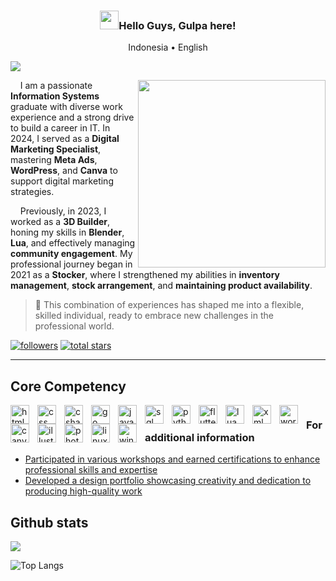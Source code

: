<h3 align="center"><img src = "https://raw.githubusercontent.com/MartinHeinz/MartinHeinz/master/wave.gif" width = 30px>Hello Guys, Gulpa here!</h3>
<p align="center">Indonesia • English</p>

![](https://komarev.com/ghpvc/?username=Gulpanjul&color=brightgreen&style=flat-square&abbreviated=true)

<img align="right" src = "https://media1.tenor.com/m/2fXbn6Xtt0UAAAAd/software-software-development.gif"  height="300"/>

&nbsp;&nbsp;&nbsp;&nbsp;I am a passionate <b>Information Systems</b> graduate with diverse work experience and a strong drive to build a career in IT. In 2024, I served as a <b>Digital Marketing Specialist</b>, mastering <b>Meta Ads</b>, <b>WordPress</b>, and <b>Canva</b> to support digital marketing strategies.

&nbsp;&nbsp;&nbsp;&nbsp;Previously, in 2023, I worked as a <b>3D Builder</b>, honing my skills in <b>Blender</b>, <b>Lua</b>, and effectively managing <b>community engagement</b>. My professional journey began in 2021 as a <b>Stocker</b>, where I strengthened my abilities in <b>inventory management</b>, <b>stock arrangement</b>, and <b>maintaining product availability</b>.


> 💬 This combination of experiences has shaped me into a flexible, skilled individual, ready to embrace new challenges in the professional world.

<p align="left">
      <a href="https://github.com/Gulpanjul?tab=followers">
         <img alt="followers" title="Follow me on Github" src="https://custom-icon-badges.demolab.com/github/followers/Gulpanjul?color=236ad3&labelColor=1155ba&style=for-the-badge&logo=person-add&label=Follow&logoColor=white"/></a>
      <a href="https://github.com/Gulpanjul?tab=repositories&sort=stargazers">
         <img alt="total stars" title="Total stars on GitHub" src="https://custom-icon-badges.demolab.com/github/stars/Gulpanjul?color=55960c&style=for-the-badge&labelColor=488207&logo=star"/></a>
   </p>

---

## Core Competency 

<img align="left" alt="html" width="30px" style="padding-right:10px;" src="https://cdn.jsdelivr.net/npm/devicon@2.16.0/icons/html5/html5-original.svg"/>
<img align="left" alt="css" width="30px" style="padding-right:10px;" src="https://cdn.jsdelivr.net/npm/devicon@2.16.0/icons/css3/css3-original.svg"/>
<img align="left" alt="csharp" width="30px" style="padding-right:10px;" src="https://cdn.jsdelivr.net/npm/devicon@2.16.0/icons/csharp/csharp-original.svg"/>
<img align="left" alt="go" width="30px" style="padding-right:10px;" src="https://cdn.jsdelivr.net/npm/devicon@2.16.0/icons/go/go-original.svg"/>
<img align="left" alt="javascript" width="30px" style="padding-right:10px;" src="https://cdn.jsdelivr.net/npm/devicon@2.16.0/icons/javascript/javascript-original.svg"/>
<img align="left" alt="sql" width="30px" style="padding-right:10px;" src="https://cdn.jsdelivr.net/npm/devicon@2.16.0/icons/mysql/mysql-original.svg"/>
<img align="left" alt="python" width="30px" style="padding-right:10px;" src="https://cdn.jsdelivr.net/npm/devicon@2.16.0/icons/python/python-original.svg"/>
<img align="left" alt="flutter" width="30px" style="padding-right:10px;" src="https://cdn.jsdelivr.net/npm/devicon@2.16.0/icons/flutter/flutter-original.svg"/>
<img align="left" alt="lua" width="30px" style="padding-right:10px;" src="https://cdn.jsdelivr.net/npm/devicon@2.16.0/icons/lua/lua-original.svg"/>
<img align="left" alt="xml" width="30px" style="padding-right:10px;" src="https://cdn.jsdelivr.net/npm/devicon@2.16.0/icons/xml/xml-original.svg"/>
<img align="left" alt="wordpress" width="30px" style="padding-right:10px;" src="https://cdn.jsdelivr.net/npm/devicon@2.16.0/icons/wordpress/wordpress-plain.svg"/>


<img align="left" alt="canva" width="30px" style="padding-right:10px;" src="https://cdn.jsdelivr.net/npm/devicon@2.16.0/icons/canva/canva-original.svg"/>
<img align="left" alt="illustator" width="30px" style="padding-right:10px;" src="https://cdn.jsdelivr.net/npm/devicon@2.16.0/icons/illustrator/illustrator-plain.svg"/>
<img align="left" alt="photoshop" width="30px" style="padding-right:10px;" src="https://cdn.jsdelivr.net/npm/devicon@2.16.0/icons/photoshop/photoshop-original.svg"/>

<img align="left" alt="linux" width="30px" style="padding-right:10px;" src="https://cdn.jsdelivr.net/npm/devicon@2.16.0/icons/linux/linux-original.svg"/>
<img align="left" alt="windows" width="30px" style="padding-right:10px;" src="https://cdn.jsdelivr.net/npm/devicon@2.16.0/icons/windows8/windows8-original.svg"/>

#
### For additional information
- [Participated in various workshops and earned certifications to enhance professional skills and expertise](https://rebrand.ly/gulpa-certifications)
- [Developed a design portfolio showcasing creativity and dedication to producing high-quality work]()

## Github stats
![](https://github-readme-stats.vercel.app/api?username=Gulpanjul&show_icons=true&theme=gruvbox)

![Top Langs](https://github-readme-stats.vercel.app/api/top-langs/?username=Gulpanjul&layout=compact&title_color=007bff&text_color=e7e7e7&icon_color=007bff&bg_color=171c28)
